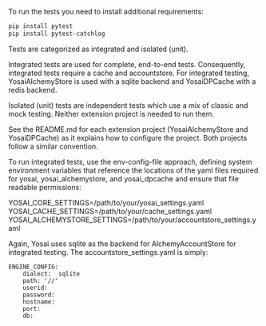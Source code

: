 To run the tests you need to install additional requirements:
```bash
pip install pytest
pip install pytest-catchlog
```

Tests are categorized as integrated and isolated (unit).  

Integrated tests are used for complete, end-to-end tests.  Consequently, integrated tests require a cache and accountstore.  For integrated testing, YosaiAlchemyStore is used with a sqlite backend and YosaiDPCache with a redis backend.  

Isolated (unit) tests are independent tests which use a mix of classic and mock testing.  Neither extension project is needed to run them.

See the README.md for each extension project (YosaiAlchemyStore and YosaiDPCache) as it explains how to configure the project.  Both projects follow a similar convention.

To run integrated tests, use the env-config-file approach, defining system environment variables that reference the locations of the yaml files required for yosai, yosai_alchemystore, and yosai_dpcache and ensure that file readable permissions:

YOSAI_CORE_SETTINGS=/path/to/your/yosai_settings.yaml
YOSAI_CACHE_SETTINGS=/path/to/your/cache_settings.yaml
YOSAI_ALCHEMYSTORE_SETTINGS=/path/to/your/accountstore_settings.yaml

Again, Yosai uses sqlite as the backend for AlchemyAccountStore for integrated testing.  The accountstore_settings.yaml is simply:

    ENGINE_CONFIG: 
        dialect:  sqlite
        path: '//'
        userid:
        password:
        hostname:
        port:
        db:

